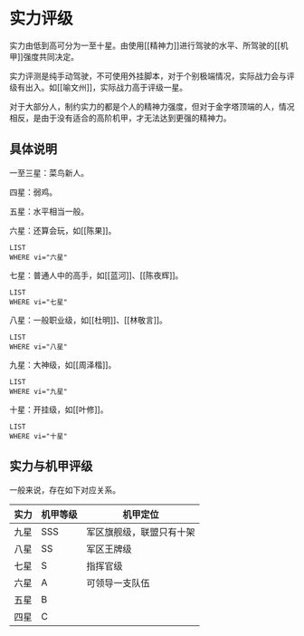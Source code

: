# 实力评级

实力由低到高可分为一至十星。由使用[[精神力]]进行驾驶的水平、所驾驶的[[机甲]]强度共同决定。

实力评测是纯手动驾驶，不可使用外挂脚本，对于个别极端情况，实际战力会与评级有出入。如[[喻文州]]，实际战力高于评级一星。

对于大部分人，制约实力的都是个人的精神力强度，但对于金字塔顶端的人，情况相反，是由于没有适合的高阶机甲，才无法达到更强的精神力。

## 具体说明

一至三星：菜鸟新人。

四星：弱鸡。

五星：水平相当一般。

六星：还算会玩，如[[陈果]]。

```dataview
LIST
WHERE vi="六星"
```

七星：普通人中的高手，如[[蓝河]]、[[陈夜辉]]。

```dataview
LIST
WHERE vi="七星"
```

八星：一般职业级，如[[杜明]]、[[林敬言]]。

```dataview
LIST
WHERE vi="八星"
```

九星：大神级，如[[周泽楷]]。

```dataview
LIST
WHERE vi="九星"
```

十星：开挂级，如[[叶修]]。

```dataview
LIST
WHERE vi="十星"
```

## 实力与机甲评级

一般来说，存在如下对应关系。

| 实力  | 机甲等级 | 机甲定位         |
| --- | ---- | ------------ |
| 九星  | SSS  | 军区旗舰级，联盟只有十架 |
| 八星  | SS   | 军区王牌级        |
| 七星  | S    | 指挥官级         |
| 六星  | A    | 可领导一支队伍      |
| 五星  | B    |              |
| 四星  | C    |              |

